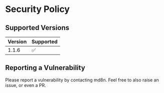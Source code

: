 # Security Policy

## Supported Versions

| Version | Supported          |
| ------- | ------------------ |
| 1.1.6   | :white_check_mark: |

## Reporting a Vulnerability

Please report a vulnerability by contacting md8n.  Feel free to also raise an issue, or even a PR.
